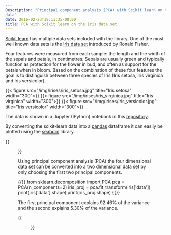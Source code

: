 ```yaml
---
Description: "Principal component analysis (PCA) with Scikit learn on the Iris
data"
date: 2016-02-23T19:11:35-08:00
title: PCA with Scikit learn on the Iris data set
---
```


[Scikit learn][10] has multiple data sets included with the library. One of the most
well known data sets is the [Iris data set][20] introduced by Ronald Fisher.

[10]: http://scikit-learn.org/
[20]: https://en.wikipedia.org/wiki/Iris_flower_data_set

Four features were measured from each sample: the length and the width of the
sepals and petals, in centimetres. Sepals are usually green and typically
function as protection for the flower in bud, and often as support for the
petals when in bloom. Based on the combination of these four features the
goal is to distinguish between three species of Iris
(Iris setosa, Iris virginica and Iris versicolor).

{{< figure src="/img/irises/iris_setosa.jpg" title="Iris setosa" width="300">}}
{{< figure src="/img/irises/iris_virginica.jpg" title="Iris virginica" width="300">}}
{{< figure src="/img/irises/iris_versicolor.jpg" title="Iris versicolor" width="300">}}

The data is shown in a Jupyter (IPython) notebook in this [repository][30].

[30]: https://github.com/gavinln/stats_py_vm/blob/master/notebooks/scikit-learn/01_Iris_dataset_PCA.ipynb

By converting the scikit-learn data into a [pandas][40] dataframe it can easily be
plotted using the [seaborn][50] library.

[40]: http://pandas.pydata.org/
[50]: http://stanford.edu/~mwaskom/software/seaborn/

{{<figure src="/img/irises/seaborn-iris-pairplot.png" title="Seaborn iris plot" width="800">}}

Using principal component analysis (PCA) the four dimensional data set can be
converted into a two dimensional data set by only choosing the first two
principal components.

{{<highlight python>}}
from sklearn.decomposition import PCA
pca = PCA(n_components=2)
iris_proj = pca.fit_transform(iris['data'])
print(iris['data'].shape)
print(iris_proj.shape)
{{</highlight>}}

The first principal component explains 92.46% of the variance and the second
explains 5.30% of the variance.

{{<figure src="/img/irises/seaborn-iris-two-principal-components.png" title="First two principal components of the Iris data" width="800">}}


